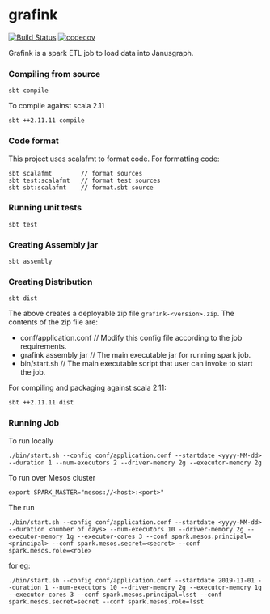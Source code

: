 # grafink
[![Build Status](https://travis-ci.org/astrolabsoftware/grafink.svg?branch=master)](https://travis-ci.org/astrolabsoftware/grafink)
[![codecov](https://codecov.io/gh/astrolabsoftware/grafink/branch/master/graph/badge.svg?style=platic)](https://codecov.io/gh/astrolabsoftware/grafink)

Grafink is a spark ETL job to load data into Janusgraph.

### Compiling from source

```
sbt compile
```

To compile against scala 2.11

```
sbt ++2.11.11 compile
```

### Code format

This project uses scalafmt to format code. For formatting code:

```
sbt scalafmt        // format sources
sbt test:scalafmt   // format test sources
sbt sbt:scalafmt    // format.sbt source
```

### Running unit tests

```
sbt test
```

### Creating Assembly jar

```
sbt assembly
```

### Creating Distribution

```
sbt dist
```

The above creates a deployable zip file `grafink-<version>.zip`. The contents of the zip file are:

  - conf/application.conf  // Modify this config file according to the job requirements.
  - grafink assembly jar   // The main executable jar for running spark job.
  - bin/start.sh           // The main executable script that user can invoke to start the job.

For compiling and packaging against scala 2.11:

```
sbt ++2.11.11 dist
```

### Running Job

To run locally

```
./bin/start.sh --config conf/application.conf --startdate <yyyy-MM-dd> --duration 1 --num-executors 2 --driver-memory 2g --executor-memory 2g
```

To run over Mesos cluster

```
export SPARK_MASTER="mesos://<host>:<port>"
```

The run

```
./bin/start.sh --config conf/application.conf --startdate <yyyy-MM-dd> --duration <number of days> --num-executors 10 --driver-memory 2g --executor-memory 1g --executor-cores 3 --conf spark.mesos.principal=<principal> --conf spark.mesos.secret=<secret> --conf spark.mesos.role=<role>
```

for eg:
```
./bin/start.sh --config conf/application.conf --startdate 2019-11-01 --duration 1 --num-executors 10 --driver-memory 2g --executor-memory 1g --executor-cores 3 --conf spark.mesos.principal=lsst --conf spark.mesos.secret=secret --conf spark.mesos.role=lsst
```
